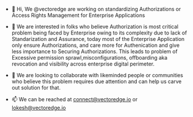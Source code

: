 - 👋 Hi, We @vectoredge are working on standardizing Authorizations or Access Rights Management for Enterprise Applications
- 👀 We are interested in folks who believe Authorization is most critical problem being faced by Enterprise owing to its complexity 
due to lack of Standarization and Assurance, today most of the Enterprise Application only ensure Authorizations, and care more 
for Authenication and give less importance to Securing Authorizations. This leads to problem of Excessive permission sprawl,misconfigurations, 
offboarding aka revocation and visibility across enterprise digital perimeter.

- 💞️ We are looking to collaborate with likeminded people or communities who believe this problem requires due attention 
and can help us carve out solution for that.

- 📫 We can be reached at connect@vectoredge.io or lokesh@vectoredge.io

<!---
vectoredge76/vectoredge76 is a ✨ special ✨ repository because its `README.md` (this file) appears on your GitHub profile.
You can click the Preview link to take a look at your changes.
--->
